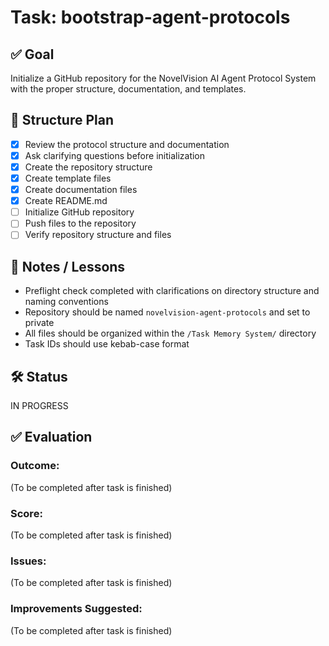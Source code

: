 # Task: bootstrap-agent-protocols

## ✅ Goal
Initialize a GitHub repository for the NovelVision AI Agent Protocol System with the proper structure, documentation, and templates.

## 📐 Structure Plan
- [x] Review the protocol structure and documentation
- [x] Ask clarifying questions before initialization
- [x] Create the repository structure
- [x] Create template files
- [x] Create documentation files
- [x] Create README.md
- [ ] Initialize GitHub repository
- [ ] Push files to the repository
- [ ] Verify repository structure and files

## 🧠 Notes / Lessons
- Preflight check completed with clarifications on directory structure and naming conventions
- Repository should be named `novelvision-agent-protocols` and set to private
- All files should be organized within the `/Task Memory System/` directory
- Task IDs should use kebab-case format

## 🛠 Status
IN PROGRESS

## ✅ Evaluation

### Outcome:
(To be completed after task is finished)

### Score:
(To be completed after task is finished)

### Issues:
(To be completed after task is finished)

### Improvements Suggested:
(To be completed after task is finished)
